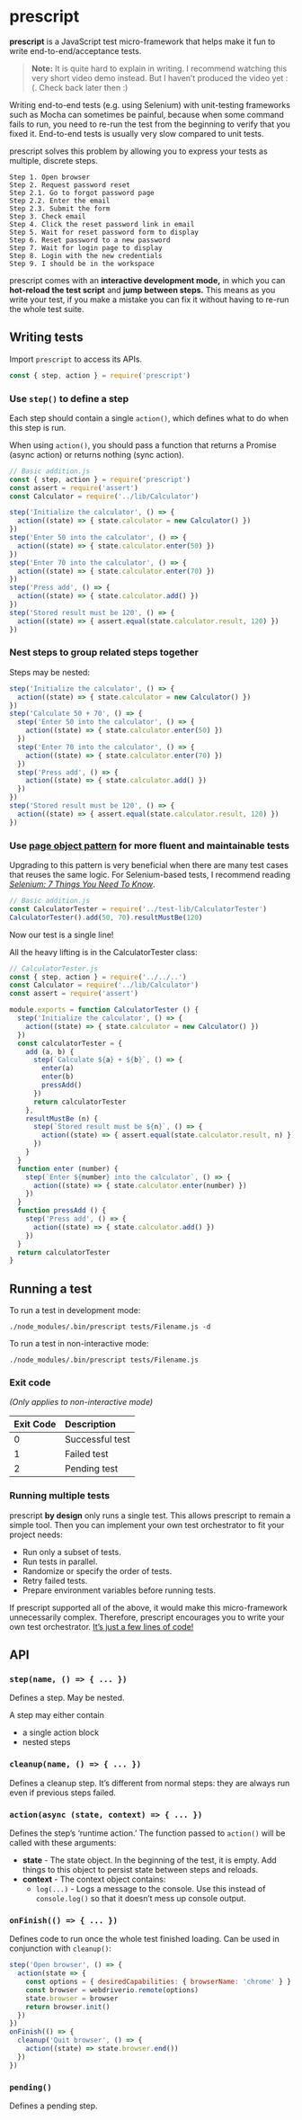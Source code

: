 # prescript

**prescript** is a JavaScript test micro-framework that helps make it fun to write end-to-end/acceptance tests.

> **Note:** It is quite hard to explain in writing. I recommend watching this very short video demo instead. But I haven’t produced the video yet :\(. Check back later then :\)

Writing end-to-end tests \(e.g. using Selenium\) with unit-testing frameworks such as Mocha can sometimes be painful, because when some command fails to run, you need to re-run the test from the beginning to verify that you fixed it. End-to-end tests is usually very slow compared to unit tests.

prescript solves this problem by allowing you to express your tests as multiple, discrete steps.

```text
Step 1. Open browser
Step 2. Request password reset
Step 2.1. Go to forgot password page
Step 2.2. Enter the email
Step 2.3. Submit the form
Step 3. Check email
Step 4. Click the reset password link in email
Step 5. Wait for reset password form to display
Step 6. Reset password to a new password
Step 7. Wait for login page to display
Step 8. Login with the new credentials
Step 9. I should be in the workspace
```

prescript comes with an **interactive development mode,** in which you can **hot-reload the test script** and **jump between steps.** This means as you write your test, if you make a mistake you can fix it without having to re-run the whole test suite.

## Writing tests

Import `prescript` to access its APIs.

```javascript
const { step, action } = require('prescript')
```

### Use `step()` to define a step

Each step should contain a single `action()`, which defines what to do when this step is run.

When using `action()`, you should pass a function that returns a Promise \(async action\) or returns nothing \(sync action\).

```javascript
// Basic addition.js
const { step, action } = require('prescript')
const assert = require('assert')
const Calculator = require('../lib/Calculator')

step('Initialize the calculator', () => {
  action((state) => { state.calculator = new Calculator() })
})
step('Enter 50 into the calculator', () => {
  action((state) => { state.calculator.enter(50) })
})
step('Enter 70 into the calculator', () => {
  action((state) => { state.calculator.enter(70) })
})
step('Press add', () => {
  action((state) => { state.calculator.add() })
})
step('Stored result must be 120', () => {
  action((state) => { assert.equal(state.calculator.result, 120) })
})
```

### Nest steps to group related steps together

Steps may be nested:

```javascript
step('Initialize the calculator', () => {
  action((state) => { state.calculator = new Calculator() })
})
step('Calculate 50 + 70', () => {
  step('Enter 50 into the calculator', () => {
    action((state) => { state.calculator.enter(50) })
  })
  step('Enter 70 into the calculator', () => {
    action((state) => { state.calculator.enter(70) })
  })
  step('Press add', () => {
    action((state) => { state.calculator.add() })
  })
})
step('Stored result must be 120', () => {
  action((state) => { assert.equal(state.calculator.result, 120) })
})
```

### Use [page object pattern](http://martinfowler.com/bliki/PageObject.html) for more fluent and maintainable tests

Upgrading to this pattern is very beneficial when there are many test cases that reuses the same logic. For Selenium-based tests, I recommend reading [_Selenium: 7 Things You Need To Know_](https://www.lucidchart.com/techblog/2015/07/21/selenium-7-things-you-need-to-know-2/).

```javascript
// Basic addition.js
const CalculatorTester = require('../test-lib/CalculatorTester')
CalculatorTester().add(50, 70).resultMustBe(120)
```

Now our test is a single line!

All the heavy lifting is in the CalculatorTester class:

```javascript
// CalculatorTester.js
const { step, action } = require('../../..')
const Calculator = require('../lib/Calculator')
const assert = require('assert')

module.exports = function CalculatorTester () {
  step('Initialize the calculator', () => {
    action((state) => { state.calculator = new Calculator() })
  })
  const calculatorTester = {
    add (a, b) {
      step(`Calculate ${a} + ${b}`, () => {
        enter(a)
        enter(b)
        pressAdd()
      })
      return calculatorTester
    },
    resultMustBe (n) {
      step(`Stored result must be ${n}`, () => {
        action((state) => { assert.equal(state.calculator.result, n) })
      })
    }
  }
  function enter (number) {
    step(`Enter ${number} into the calculator`, () => {
      action((state) => { state.calculator.enter(number) })
    })
  }
  function pressAdd () {
    step('Press add', () => {
      action((state) => { state.calculator.add() })
    })
  }
  return calculatorTester
}
```

## Running a test

To run a test in development mode:

```text
./node_modules/.bin/prescript tests/Filename.js -d
```

To run a test in non-interactive mode:

```text
./node_modules/.bin/prescript tests/Filename.js
```

### Exit code

_\(Only applies to non-interactive mode\)_

| Exit Code | Description |
| :--- | :--- |
| 0 | Successful test |
| 1 | Failed test |
| 2 | Pending test |

### Running multiple tests

prescript **by design** only runs a single test. This allows prescript to remain a simple tool. Then you can implement your own test orchestrator to fit your project needs:

* Run only a subset of tests.
* Run tests in parallel.
* Randomize or specify the order of tests.
* Retry failed tests.
* Prepare environment variables before running tests.

If prescript supported all of the above, it would make this micro-framework unnecessarily complex. Therefore, prescript encourages you to write your own test orchestrator. [It’s just a few lines of code!](https://github.com/taskworld/prescript/tree/78c094874fc3ae54107003ec976d211c106c330d/examples/testAll.js)

## API

### `step(name, () => { ... })`

Defines a step. May be nested.

A step may either contain

* a single action block
* nested steps

### `cleanup(name, () => { ... })`

Defines a cleanup step. It’s different from normal steps: they are always run even if previous steps failed.

### `action(async (state, context) => { ... })`

Defines the step’s ‘runtime action.’ The function passed to `action()` will be called with these arguments:

* **state** - The state object. In the beginning of the test, it is empty. Add things to this object to persist state between steps and reloads.
* **context** - The context object contains:
  * `log(...)` - Logs a message to the console. Use this instead of `console.log()` so that it doesn’t mess up console output.

### `onFinish(() => { ... })`

Defines code to run once the whole test finished loading. Can be used in conjunction with `cleanup()`:

```javascript
step('Open browser', () => {
  action(state => {
    const options = { desiredCapabilities: { browserName: 'chrome' } }
    const browser = webdriverio.remote(options)
    state.browser = browser
    return browser.init()
  })
})
onFinish(() => {
  cleanup('Quit browser', () => {
    action((state) => state.browser.end())
  })
})
```

### `pending()`

Defines a pending step.

